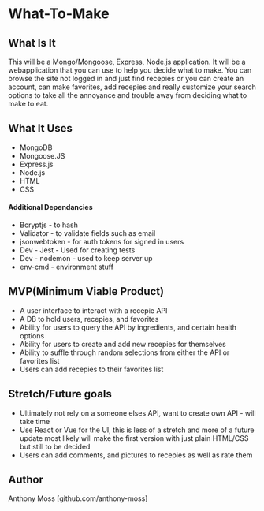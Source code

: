 # What-To-Make

## What Is It
This will be a Mongo/Mongoose, Express, Node.js application. It will be a webapplication that you can use to help you decide what to make. You can browse the site not logged in and just find recepies or you can create an account, can make favorites, add recepies and really customize your search options to take all the annoyance and trouble away from deciding what to make to eat.


## What It Uses 
* MongoDB
* Mongoose.JS
* Express.js
* Node.js
* HTML
* CSS

#### Additional Dependancies
* Bcryptjs - to hash
* Validator - to validate fields such as email
* jsonwebtoken - for auth tokens for signed in users
* Dev - Jest - Used for creating tests
* Dev - nodemon -  used to keep server up
* env-cmd - environment stuff


## MVP(Minimum Viable Product)
* A user interface to interact with a recepie API
* A DB to hold users, recepies, and favorites
* Ability for users to query the API by ingredients, and certain health options
* Ability for users to create and add new recepies for themselves
* Ability to suffle through random selections from either the API or favorites list
* Users can add recepies to their favorites list


## Stretch/Future goals
* Ultimately not rely on a someone elses API, want to create own API - will take time 
* Use React or Vue for the UI, this is less of a stretch and more of a future update most likely will make the first version with just plain HTML/CSS but still to be decided
* Users can add comments, and pictures to recepies as well as rate them


## Author
Anthony Moss [github.com/anthony-moss]
